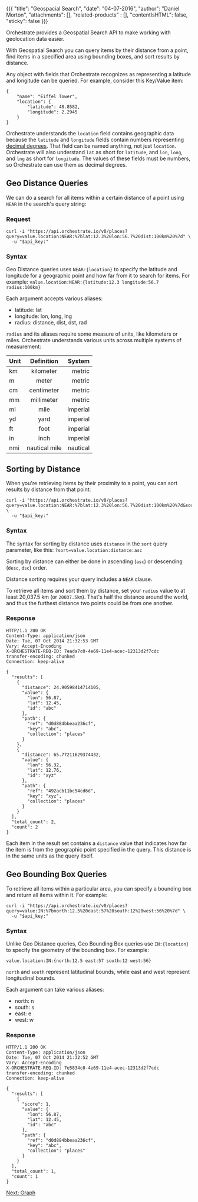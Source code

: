 {{{
  "title": "Geospacial Search",
  "date": "04-07-2016",
  "author": "Daniel Morton",
  "attachments": [],
  "related-products" : [],
  "contentIsHTML": false,
  "sticky": false
}}}

Orchestrate provides a Geospatial Search API to make working with geolocation data easier.

With Geospatial Search you can query items by their distance from a point, find items in a specified area using bounding boxes, and sort results by distance.

Any object with fields that Orchestrate recognizes as representing a latitude and longitude can be queried. For example, consider this Key/Value item:
```
{
    "name": "Eiffel Tower",
    "location": {
        "latitude": 48.8582,
        "longitude": 2.2945
    }
}
```

Orchestrate understands the `location` field contains geographic data because the `latitude` and `longitude` fields contain numbers representing [decimal degrees](https://en.wikipedia.org/wiki/Decimal_degrees). That field can be named anything, not just `location`. Orchestrate will also understand `lat` as short for `latitude`, and `lon`, `long`, and `lng` as short for `longitude`. The values of these fields must be numbers, so Orchestrate can use them as decimal degrees.

## Geo Distance Queries
We can do a search for all items within a certain distance of a point using `NEAR` in the search's query string:

### Request
```
curl -i "https://api.orchestrate.io/v0/places?query=value.location:NEAR:%7blat:12.3%20lon:56.7%20dist:100km%20%7d" \
  -u "$api_key:"
```

### Syntax
Geo Distance queries uses `NEAR:{location}` to specify the latitude and longitude for a geographic point and how far from it to search for items. For example:
`value.location:NEAR:{latitude:12.3 longitude:56.7 radius:100km}`

Each argument accepts various aliases:

* latitude: lat
* longitude: lon, long, lng
* radius: distance, dist, dst, rad

`radius` and its aliases require some measure of units, like kilometers or miles. Orchestrate understands various units across multiple systems of measurement:

|**Unit**|**Definition**|**System**|
|----|:--------:|-----:|
km|kilometer|metric|
m|meter|metric|
cm|centimeter|metric|
mm|millimeter|metric|
mi|mile|imperial|
yd|yard|imperial|
ft|foot|imperial|
in|inch|imperial|
nmi|nautical mile|nautical|

## Sorting by Distance
When you're retrieving items by their proximity to a point, you can sort results by distance from that point:
```
curl -i "https://api.orchestrate.io/v0/places?query=value.location:NEAR:%7blat:12.3%20lon:56.7%20dist:100km%20%7d&sort=value.location:distance:asc" \
  -u "$api_key:"
```

### Syntax
The syntax for sorting by distance uses `distance` in the `sort` query parameter, like this:
`?sort=value.location:distance:asc`

Sorting by distance can either be done in ascending (`asc`) or descending (`desc`, `dsc`) order.

Distance sorting requires your query includes a `NEAR` clause.

To retrieve all items and sort them by distance, set your `radius` value to at least 20,037.5 km (or `20037.5km`). That's half the distance around the world, and thus the furthest distance two points could be from one another.

### Response
```
HTTP/1.1 200 OK
Content-Type: application/json
Date: Tue, 07 Oct 2014 21:32:53 GMT
Vary: Accept-Encoding
X-ORCHESTRATE-REQ-ID: 7eada7c0-4e69-11e4-acec-12313d2f7cdc
transfer-encoding: chunked
Connection: keep-alive
```

```
{
  "results": [
    {
      "distance": 24.90598414714105,
      "value": {
        "lon": 56.87,
        "lat": 12.45,
        "id": "abc"
      },
      "path": {
        "ref": "d0d884bbeaa236cf",
        "key": "abc",
        "collection": "places"
      }
    },
    {
      "distance": 65.77211629374432,
      "value": {
        "lon": 56.32,
        "lat": 12.76,
        "id": "xyz"
      },
      "path": {
        "ref": "492acb11bc54cd6d",
        "key": "xyz",
        "collection": "places"
      }
    }
  ],
  "total_count": 2,
  "count": 2
}
```

Each item in the result set contains a `distance` value that indicates how far the item is from the geographic point specified in the query. This distance is in the same units as the query itself.

## Geo Bounding Box Queries
To retrieve all items within a particular area, you can specify a bounding box and return all items within it. For example:
```
curl -i "https://api.orchestrate.io/v0/places?query=value:IN:%7bnorth:12.5%20east:57%20south:12%20west:56%20%7d" \
  -u "$api_key:"
```

### Syntax
Unlike Geo Distance queries, Geo Bounding Box queries use `IN:{location}` to specify the geometry of the bounding box. For example:

`value.location:IN:{north:12.5 east:57 south:12 west:56}`

`north` and `south` represent latitudinal bounds, while east and west represent longitudinal bounds.

Each argument can take various aliases:

* north: n
* south: s
* east: e
* west: w

### Response
```
HTTP/1.1 200 OK
Content-Type: application/json
Date: Tue, 07 Oct 2014 21:32:52 GMT
Vary: Accept-Encoding
X-ORCHESTRATE-REQ-ID: 7e5834c0-4e69-11e4-acec-12313d2f7cdc
transfer-encoding: chunked
Connection: keep-alive
```

```
{
  "results": [
    {
      "score": 1,
      "value": {
        "lon": 56.87,
        "lat": 12.45,
        "id": "abc"
      },
      "path": {
        "ref": "d0d884bbeaa236cf",
        "key": "abc",
        "collection": "places"
      }
    }
  ],
  "total_count": 1,
  "count": 1
}
```

[Next: Graph](https://www.ctl.io/knowledge-base/orchestrate/graph/)
